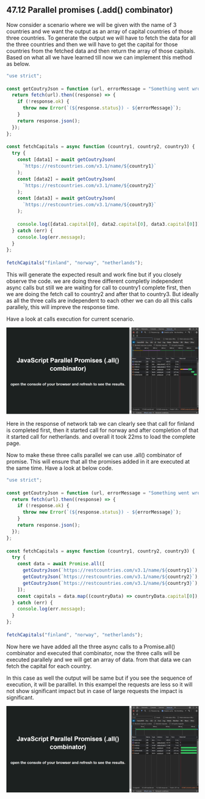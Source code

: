 ## 47.12 Parallel promises (.add() combinator)

Now consider a scenario where we will be given with the name of 3 countries and we want the output as an array of capital countries of those three countries. To generate the output we will have to fetch the data for all the three countries and then we will have to get the capital for those countries from the fetched data and then return the array of those capitals. Based on what all we have learned till now we can implement this method as below.

```javascript
"use strict";

const getCoutryJson = function (url, errorMessage = "Something went wrong!") {
  return fetch(url).then((response) => {
    if (!response.ok) {
      throw new Error(`(${response.status}) - ${errorMessage}`);
    }
    return response.json();
  });
};

const fetchCapitals = async function (country1, country2, country3) {
  try {
    const [data1] = await getCoutryJson(
      `https://restcountries.com/v3.1/name/${country1}`
    );
    const [data2] = await getCoutryJson(
      `https://restcountries.com/v3.1/name/${country2}`
    );
    const [data3] = await getCoutryJson(
      `https://restcountries.com/v3.1/name/${country3}`
    );

    console.log([data1.capital[0], data2.capital[0], data3.capital[0]]);
  } catch (err) {
    console.log(err.message);
  }
};

fetchCapitals("finland", "norway", "netherlands");
```

This will generate the expected result and work fine but if you closely observe the code. we are doing three different completly independent async calls but still we are waiting for call to country1 complete first, then we are doing the fetch call to country2 and after that to country3. But ideally as all the three calls are independent to each other we can do all this calls parallely, this will impreve the response time.

Have a look at calls execution for current scenario.

![Non parallel calls (47-Async javascript/47.12-Parallel promises .all() combinator/images/non-parallel calls.png)](<https://github.com/Akhil-Selukar/Complete-JavaScript-Notes/blob/master/47-Async%20javascript/47.12-Parallel%20promises%20.all()%20combinator/images/non-parallel%20calls.png>)

Here in the response of network tab we can clearly see that call for finland is completed first, then it started call for norway and after completion of that it started call for netherlands. and overall it took 22ms to load the complete page.

Now to make these three calls parallel we can use .all() combinator of promise. This will ensure that all the promises added in it are executed at the same time. Have a look at below code.

```javascript
"use strict";

const getCoutryJson = function (url, errorMessage = "Something went wrong!") {
  return fetch(url).then((response) => {
    if (!response.ok) {
      throw new Error(`(${response.status}) - ${errorMessage}`);
    }
    return response.json();
  });
};

const fetchCapitals = async function (country1, country2, country3) {
  try {
    const data = await Promise.all([
      getCoutryJson(`https://restcountries.com/v3.1/name/${country1}`),
      getCoutryJson(`https://restcountries.com/v3.1/name/${country2}`),
      getCoutryJson(`https://restcountries.com/v3.1/name/${country3}`),
    ]);
    const capitals = data.map((countryData) => countryData.capital[0]);
  } catch (err) {
    console.log(err.message);
  }
};

fetchCapitals("finland", "norway", "netherlands");
```

Now here we have added all the three async calls to a Promise.all() combinator and executed that combinator, now the three calls will be executed parallely and we will get an array of data. from that data we can fetch the capital for each country.

In this case as well the output will be same but if you see the sequence of execution, it will be paralllel. In this exampel the requests are less so it will not show significant impact but in case of large requests the impact is significant.

![Parallel calls (47-Async javascript/47.12-Parallel promises .all() combinator/images/Parallel calls.png)](<https://github.com/Akhil-Selukar/Complete-JavaScript-Notes/blob/master/47-Async%20javascript/47.12-Parallel%20promises%20.all()%20combinator/images/Parallel%20calls.png>)
